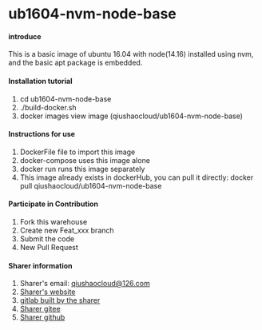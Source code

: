 # ub1604-nvm-node-base

#### introduce
This is a basic image of ubuntu 16.04 with node(14.16) installed using nvm, and the basic apt package is embedded.

#### Installation tutorial

1. cd ub1604-nvm-node-base
2. ./build-docker.sh
3. docker images view image (qiushaocloud/ub1604-nvm-node-base)

#### Instructions for use

1. DockerFile file to import this image
2. docker-compose uses this image alone
3. docker run runs this image separately
4. This image already exists in dockerHub, you can pull it directly: docker pull qiushaocloud/ub1604-nvm-node-base

#### Participate in Contribution

1. Fork this warehouse
2. Create new Feat_xxx branch
3. Submit the code
4. New Pull Request


#### Sharer information

1. Sharer's email: qiushaocloud@126.com
2. [Sharer's website](https://www.qiushaocloud.top)
3. [gitlab built by the sharer](https://www.qiushaocloud.top/gitlab/qiushaocloud)
3. [Sharer gitee](https://gitee.com/qiushaocloud/dashboard/projects)
3. [Sharer github](https://github.com/qiushaocloud?tab=repositories)